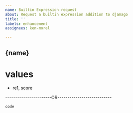 ```yaml
---
name: Builtin Expression request
about: Request a builtin expression addition to djamago
title: ''
labels: enhancement
assignees: ken-morel

---
```


## {name}

# values
- re1, score

-----------------------OR---------------------------
```python
code
```
